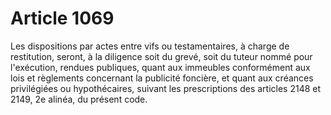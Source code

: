 # Article 1069

Les dispositions par actes entre vifs ou testamentaires, à charge de restitution, seront, à la diligence soit du grevé, soit du tuteur nommé pour l'exécution, rendues publiques, quant aux immeubles conformément aux lois et règlements concernant la publicité foncière, et quant aux créances privilégiées ou hypothécaires, suivant les prescriptions des articles 2148 et 2149, 2e alinéa, du présent code.
